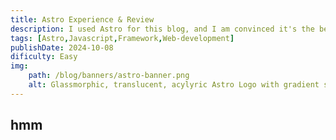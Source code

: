 ```yaml
---
title: Astro Experience & Review
description: I used Astro for this blog, and I am convinced it's the best framework! Here's why.
tags: [Astro,Javascript,Framework,Web-development]
publishDate: 2024-10-08
dificulty: Easy
img:
    path: /blog/banners/astro-banner.png
    alt: Glassmorphic, translucent, acylyric Astro Logo with gradient solar system background
---
```


## hmm
